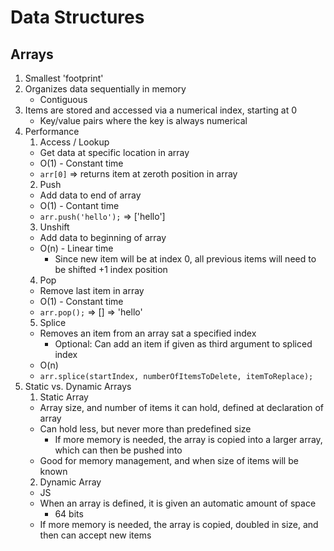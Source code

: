 # Data Structures
## Arrays
1. Smallest 'footprint'
2. Organizes data sequentially in memory
    - Contiguous
3. Items are stored and accessed via a numerical index, starting at 0
    - Key/value pairs where the key is always numerical
4. Performance
    1. Access / Lookup
	* Get data at specific location in array
	* O(1) - Constant time
	* `arr[0]` => returns item at zeroth position in array
    2. Push
	* Add data to end of array
	* O(1) - Contant time
	* `arr.push('hello');` => ['hello']
    3. Unshift
	* Add data to beginning of array
	* O(n) - Linear time
	    - Since new item will be at index 0, all previous items will need to be shifted +1 index position
    4. Pop
	* Remove last item in array
	* O(1) - Constant time
	* `arr.pop();` => [] => 'hello'
    5. Splice
	* Removes an item from an array sat a specified index
	    - Optional: Can add an item if given as third argument to spliced index
	* O(n)
	* `arr.splice(startIndex, numberOfItemsToDelete, itemToReplace);`
5. Static vs. Dynamic Arrays
    1. Static Array
	* Array size, and number of items it can hold, defined at declaration of array
	* Can hold less, but never more than predefined size
	    - If more memory is needed, the array is copied into a larger array, which can then be pushed into
	* Good for memory management, and when size of items will be known
    2. Dynamic Array
	* JS
	* When an array is defined, it is given an automatic amount of space
	    - 64 bits
	* If more memory is needed, the array is copied, doubled in size, and then can accept new items 
